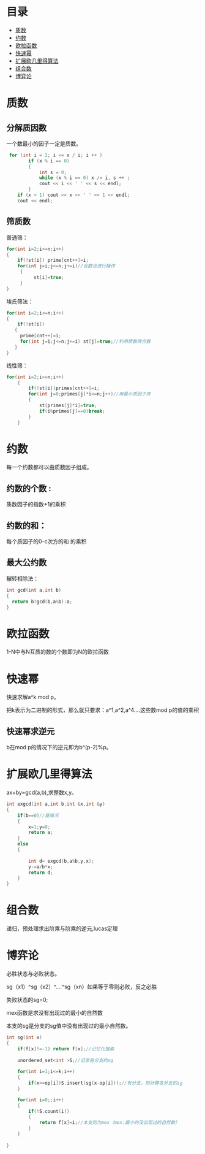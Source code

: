 # 目录

- [质数](#section1)
- [约数](#section2)
- [欧拉函数](#section3)
- [快速幂](#section4)
- [扩展欧几里得算法](#section5)
- [组合数](#section6)
- [博弈论](#section7)

# 质数 <a name="section1"></a>
## 分解质因数
一个数最小的因子一定是质数。
```c++
 for (int i = 2; i <= x / i; i ++ )
        if (x % i == 0)
        {
            int s = 0;
            while (x % i == 0) x /= i, s ++ ;
            cout << i << ' ' << s << endl;
        }
    if (x > 1) cout << x << ' ' << 1 << endl;
    cout << endl;
```
## 筛质数
普通筛：
```c++
for(int i=2;i<=n;i++)
{
    if(!st[i]) prime[cnt++]=i;
    for(int j=i;j<=n;j+=i)//合数也进行操作
     {
          st[i]=true;
     }
}
```

埃氏筛法：
```c++
for(int i=2;i<=n;i++)
{
    if(!st[i])
   {
     prime[cnt++]=i;
     for(int j=i;j<=n;j+=i) st[j]=true;//利用质数筛合数
   } 
}
```

线性筛：
```c++
for(int i=2;i<=n;i++)
    {
        if(!st[i])primes[cnt++]=i;
        for(int j=0;primes[j]*i<=n;j++)//用最小质因子筛
        {
            st[primes[j]*i]=true;
            if(i%primes[j]==0)break;
        }
    }
```
# 约数 <a name="section2"></a>
每一个约数都可以由质数因子组成。

## 约数的个数 :
质数因子的指数+1的乘积
## 约数的和：
每个质因子的0-c次方的和 的乘积
## 最大公约数
辗转相除法：
```c++
int gcd(int a,int b)
{
  return b?gcd(b,a%b):a;
}

```

# 欧拉函数 <a name="section3"></a>
1-N中与N互质的数的个数即为N的欧拉函数


# 快速幂 <a name="section4"></a>
快速求解a^k mod p。

把k表示为二进制的形式，那么就只要求：a^1,a^2,a^4....这些数mod p的值的乘积

## 快速幂求逆元 
b在mod p的情况下的逆元即为b^(p-2)%p。

# 扩展欧几里得算法 <a name="section5"></a>
ax+by=gcd(a,b),求整数x,y。
```c++
int exgcd(int a,int b,int &x,int &y)
{
    if(b==0)//基情况
    {
        x=1;y=0;
        return a;
    }
    else
    {
        
        int d= exgcd(b,a%b,y,x);
        y-=a/b*x;
        return d;
    }
}
```

# 组合数 <a name="section6"></a>
递归，预处理求出阶乘与阶乘的逆元,lucas定理


# 博弈论 <a name="section7"></a>
必胜状态与必败状态。

sg（x1）^sg（x2）^....^sg（xn）如果等于零则必败，反之必胜

失败状态的sg=0;

mex函数是求没有出现过的最小的自然数

本支的sg是分支的sg值中没有出现过的最小自然数。

```c++
int sg(int x)
{
    if(f[x]!=-1) return f[x];//记忆化搜索
    
    unordered_set<int >S;//记录各分支的sg
    
    for(int i=1;i<=k;i++)
    {
        if(x>=op[i])S.insert(sg(x-op[i]));//有分支，则计算各分支的sg
    }

    for(int i=0;;i++)
    {
        if(!S.count(i))
        {
            return f[x]=i;//本支则为mex（mex:最小的没出现过的自然数）
        }
    }
    
}
```






